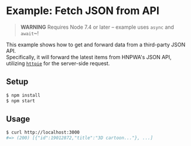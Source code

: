 # Example: Fetch JSON from API

> **WARNING** Requires Node 7.4 or later – example uses `async` and `await`~!

This example shows how to get and forward data from a third-party JSON API.<br>
Specifically, it will forward the latest items from HNPWA's JSON API, utilizing [`httpie`]() for the server-side request.

## Setup

```sh
$ npm install
$ npm start
```

## Usage

```sh
$ curl http://localhost:3000
#=> (200) [{"id":19012872,"title":"3D cartoon..."}, ...]
```
